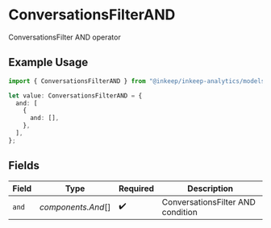 # ConversationsFilterAND

ConversationsFilter AND operator

## Example Usage

```typescript
import { ConversationsFilterAND } from "@inkeep/inkeep-analytics/models/components";

let value: ConversationsFilterAND = {
  and: [
    {
      and: [],
    },
  ],
};
```

## Fields

| Field                             | Type                              | Required                          | Description                       |
| --------------------------------- | --------------------------------- | --------------------------------- | --------------------------------- |
| `and`                             | *components.And*[]                | :heavy_check_mark:                | ConversationsFilter AND condition |